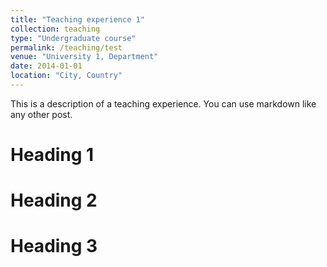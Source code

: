 ```yaml
---
title: "Teaching experience 1"
collection: teaching
type: "Undergraduate course"
permalink: /teaching/test
venue: "University 1, Department"
date: 2014-01-01
location: "City, Country"
---
```


This is a description of a teaching experience. You can use markdown like any other post.

Heading 1
======

Heading 2
======

Heading 3
======


